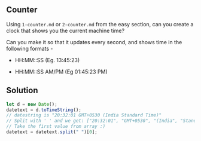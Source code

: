 ## Counter

Using `1-counter.md` or `2-counter.md` from the easy section, can you create a
clock that shows you the current machine time?

Can you make it so that it updates every second, and shows time in the following formats -

- HH:MM::SS (Eg. 13:45:23)

- HH:MM::SS AM/PM (Eg 01:45:23 PM)

## Solution

```js
let d = new Date();
datetext = d.toTimeString();
// datestring is "20:32:01 GMT+0530 (India Standard Time)"
// Split with ' ' and we get: ["20:32:01", "GMT+0530", "(India", "Standard", "Time)"]
// Take the first value from array :)
datetext = datetext.split(" ")[0];
```
